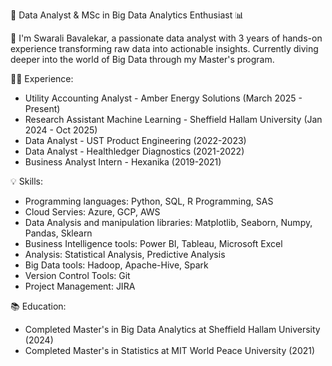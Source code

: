 🚀 Data Analyst & MSc in Big Data Analytics Enthusiast 📊

👋 I'm Swarali Bavalekar, a passionate data analyst with 3 years of hands-on experience transforming raw data into actionable insights. Currently diving deeper into the world of Big Data through my Master's program.

👨‍💻 Experience:
- Utility Accounting Analyst - Amber Energy Solutions (March 2025 - Present)
- Research Assistant Machine Learning - Sheffield Hallam University (Jan 2024 - Oct 2025)
- Data Analyst - UST Product Engineering (2022-2023)
- Data Analyst - Healthledger Diagnostics (2021-2022)
- Business Analyst Intern - Hexanika (2019-2021)

💡 Skills:
- Programming languages: Python, SQL, R Programming, SAS
- Cloud Servies: Azure, GCP, AWS
- Data Analysis and manipulation libraries: Matplotlib, Seaborn, Numpy, Pandas, Sklearn
- Business Intelligence tools: Power BI, Tableau, Microsoft Excel
- Analysis: Statistical Analysis, Predictive Analysis
- Big Data tools: Hadoop, Apache-Hive, Spark
- Version Control Tools: Git
- Project Management: JIRA

📚 Education:

- Completed Master's in Big Data Analytics at Sheffield Hallam University (2024)
- Completed Master's in Statistics at MIT World Peace University (2021)





